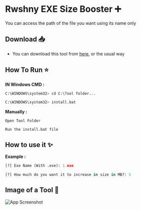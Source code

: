 # **Rwshny EXE Size Booster ➕**

You can access the path of the file you want using its name only


## **Download** 📥

- You can download this tool from [here](https://codeload.github.com/Q8G/ESB/zip/refs/heads/main), or the usual way


## **How To Run** ⭐

**IN Windows CMD :**
```bash
C:\WINDOWS\system32> cd C:\Tool folder...
```
```bash
C:\WINDOWS\system32> install.bat
```

**Manually :**
```
Open Tool Folder
```
```
Run the install.bat file
```

## **How to use it** ✨

**Example :**
```python
[?] Exe Name (With .exe): 1.exe
```
```python
[?] How much do you want it to increase in size in MB?: 5
```


## **Image of a Tool** 📸

![App Screenshot](https://i.postimg.cc/85wyhg2H/image.png)
